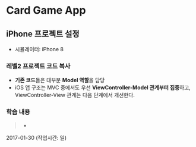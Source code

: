 # Card Game App

## iPhone 프로젝트 설정
- 시뮬레이터: iPhone 8

### 레벨2 프로젝트 코드 복사
- **기존 코드**들은 대부분 **Model 역할**을 담당
- iOS 앱 구조는 MVC 중에서도 우선 **ViewController-Model 관계부터 집중**하고, ViewController-View 관계는 다음 단계에서 개선한다.

### 학습 내용

>- **[]()**

2017-01-30 (작업시간: 일)

<br/>